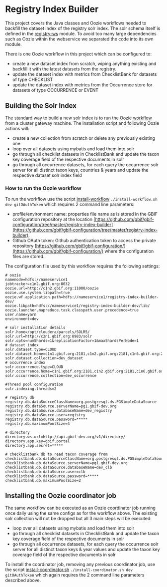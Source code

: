 # Registry Index Builder

This project covers the Java classes and Oozie workflows needed to backfill the dataset index of the registry solr index. 
The solr schema itself is defined in the [registry-ws](../registry-ws/src/main/resources/solr/) module. 
To avoid too many large dependencies such as Oozie within the webservice we separated the code into its own module.

There is one Oozie workflow in this project which can be configured to:
 - create a new dataset index from scratch, wiping anything existing and backfill it with the latest datasets from the registry.
 - update the dataset index with metrics from ChecklistBank for datasets of type CHECKLIST
 - update the dataset index with metrics from the Occurrence store for datasets of type OCCURRENCE or EVENT

## Building the Solr Index
The standard way to build a new solr index is to run the Oozie [workflow](src/main/resources/dataset-backfill/workflow.xml) from a cluster gateway machine. The installation script and following Oozie actions will:

 - create a new collection from scratch or delete any previously existing one
 - loop over all datasets using mybatis and load them into solr
 - go through all checklist datasets in ChecklistBank and update the taxon key coverage field of the respective documents in solr
 - go through all occurrence datasets, for each query the occurrence solr server for all distinct taxon keys, countries & years and update the respective dataset solr index field 


### How to run the Oozie workflow
To run the workflow use the script [install-workflow](install-workflow.sh)  ```./install-workflow.sh dev gitOAuthToken``` which requires 2 command line parameters:
  
 - profile/environment name: properties file name as is stored in the GBIF configuration repository at the location [https://github.com/gbif/gbif-configuration/tree/master/registry-index-builder](https://github.com/gbif/gbif-configuration/tree/master/registry-index-builder).
 - Github OAuth token: Github authentication token to access the private repository [https://github.com/gbif/gbif-configuration/](https://github.com/gbif/gbif-configuration/) where the configuration files are stored.

The configuration file used by this workflow requires the following settings:
  
```
# oozie
namenode=hdfs://nameservice1
jobtracker=c1n2.gbif.org:8032
oozie.url=http://c1n2.gbif.org:11000/oozie
oozie.use.system.libpath=true
oozie.wf.application.path=hdfs://nameservice1/registry-index-builder-dev/
oozie.libpath=hdfs://nameservice1/registry-index-builder-dev/lib/
oozie.launcher.mapreduce.task.classpath.user.precedence=true
user.name=yarn
environment=dev

# solr installation details
solr.home=/opt/cloudera/parcels/SOLR5/
solr.url=http://c2n1.gbif.org:8983/solr
solr.opts=numShards=1&replicationFactor=1&maxShardsPerNode=1
# dataset index
solr.dataset.type=CLOUD
solr.dataset.home=c1n1.gbif.org:2181,c1n2.gbif.org:2181,c1n6.gbif.org:2181/solr5dev
solr.dataset.collection=dev_dataset
# occurrence index
solr.occurrence.type=CLOUD
solr.occurrence.home=c1n1.gbif.org:2181,c1n2.gbif.org:2181,c1n6.gbif.org:2181/solr5dev
solr.occurrence.collection=dev_occurrence

#Thread pool configuration
solr.indexing.threads=2

# registry db
registry.db.dataSourceClassName=org.postgresql.ds.PGSimpleDataSource
registry.db.dataSource.serverName=pg1.gbif-dev.org
registry.db.dataSource.databaseName=dev_registry
registry.db.dataSource.user=registry
registry.db.dataSource.password=*****
registry.db.maximumPoolSize=4

# directory
directory.ws.url=http://api.gbif-dev.org/v1/directory/
directory.app.key=gbif.portal
directory.app.secret=*****

# checklistbank db to read taxon coverage from
checklistbank.db.dataSourceClassName=org.postgresql.ds.PGSimpleDataSource
checklistbank.db.dataSource.serverName=pg1.gbif-dev.org
checklistbank.db.dataSource.databaseName=dev_clb
checklistbank.db.dataSource.user=clb
checklistbank.db.dataSource.password=*****
checklistbank.db.maximumPoolSize=2
```

## Installing the Oozie coordinator job
The same workflow can be executed as an Oozie coordinator job running once daily using the same configs as for the workflow above.
The existing solr collection will not be dropped but all 3 main steps will be executed:
  - loop over all datasets using mybatis and load them into solr
  - go through all checklist datasets in ChecklistBank and update the taxon key coverage field of the respective documents in solr
  - go through all occurrence datasets, for each query the occurrence solr server for all distinct taxon keys & year values and update the taxon key coverage field of the respective documents in solr

To install the coordinator job, removing any previous coordinator job, 
use the script [install-coordinator.sh](install-coordinator.sh)  ```./install-coordinator.sh dev gitOAuthToken``` which again requires the 2 command line parameters described above.
